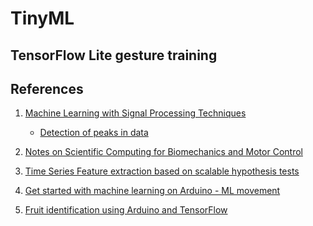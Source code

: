 TinyML
======

TensorFlow Lite gesture training
---------------------------------

References
----------

1. [Machine Learning with Signal Processing Techniques](http://ataspinar.com/2018/04/04/machine-learning-with-signal-processing-techniques/)

   - [Detection of peaks in data](https://github.com/demotu/BMC/blob/master/notebooks/DetectPeaks.ipynb)

2. [Notes on Scientific Computing for Biomechanics and Motor Control](https://github.com/demotu/BMC)

3. [Time Series Feature extraction based on scalable hypothesis tests](https://github.com/blue-yonder/tsfresh)

4. [Get started with machine learning on Arduino - ML movement](https://blog.arduino.cc/2019/10/15/get-started-with-machine-learning-on-arduino/)

5. [Fruit identification using Arduino and TensorFlow](https://blog.arduino.cc/2019/11/07/fruit-identification-using-arduino-and-tensorflow/)
